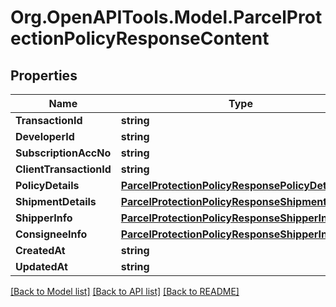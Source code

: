 
# Org.OpenAPITools.Model.ParcelProtectionPolicyResponseContent

## Properties

Name | Type | Description | Notes
------------ | ------------- | ------------- | -------------
**TransactionId** | **string** |  | [optional] 
**DeveloperId** | **string** |  | [optional] 
**SubscriptionAccNo** | **string** |  | [optional] 
**ClientTransactionId** | **string** |  | [optional] 
**PolicyDetails** | [**ParcelProtectionPolicyResponsePolicyDetails**](ParcelProtectionPolicyResponsePolicyDetails.md) |  | [optional] 
**ShipmentDetails** | [**ParcelProtectionPolicyResponseShipmentDetails**](ParcelProtectionPolicyResponseShipmentDetails.md) |  | [optional] 
**ShipperInfo** | [**ParcelProtectionPolicyResponseShipperInfo**](ParcelProtectionPolicyResponseShipperInfo.md) |  | [optional] 
**ConsigneeInfo** | [**ParcelProtectionPolicyResponseShipperInfo**](ParcelProtectionPolicyResponseShipperInfo.md) |  | [optional] 
**CreatedAt** | **string** |  | [optional] 
**UpdatedAt** | **string** |  | [optional] 

[[Back to Model list]](../README.md#documentation-for-models)
[[Back to API list]](../README.md#documentation-for-api-endpoints)
[[Back to README]](../README.md)

